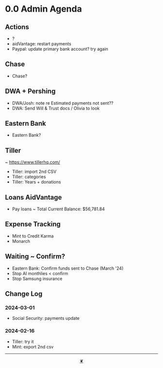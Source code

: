 # 0.0 Admin Agenda

## Actions

* ?
* aidVantage: restart payments
* Paypal: update primary bank account? try again

## Chase

* Chase?

## DWA + Pershing

* DWA/Josh: note re Estimated payments not sent??
* DWA: Send Will & Trust docs / Olivia to look

## Eastern Bank

* Eastern Bank?

## Tiller

~ https://www.tillerhq.com/

* Tiller: import 2nd CSV
* Tiller: categories 
* Tiller: Years + donations

## Loans AidVantage

* Pay loans ~ Total Current Balance: $56,781.84

## Expense Tracking

* Mint to Credit Karma
* Monarch

## Waiting ~ Confirm?

* Eastern Bank: Confirm funds sent to Chase (March '24)
* Stop AI monthlies < confirm
* Stop Samsung insurance

## Change Log

### 2024-03-01

* Social Security: payments update

### 2024-02-16

* Tiller: try it 
* Mint: export 2nd csv

***

<center title="Hello! Click me to go up to the top"><a class="aDingbat" href="javascript:window.scrollTo(0,0);">❦</a></center>